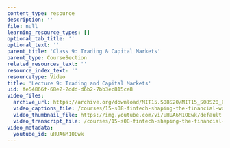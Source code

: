 ```yaml
---
content_type: resource
description: ''
file: null
learning_resource_types: []
optional_tab_title: ''
optional_text: ''
parent_title: 'Class 9: Trading & Capital Markets'
parent_type: CourseSection
related_resources_text: ''
resource_index_text: ''
resourcetype: Video
title: 'Lecture 9: Trading and Capital Markets'
uid: fe54866f-68e2-2ddd-d6b2-7bb3ec815ce8
video_files:
  archive_url: https://archive.org/download/MIT15.S08S20/MIT15_S08S20_Class09_300k.mp4
  video_captions_file: /courses/15-s08-fintech-shaping-the-financial-world-spring-2020/e2a8b13029575d128187a288895813eb_uHUA6M1OEwk.vtt
  video_thumbnail_file: https://img.youtube.com/vi/uHUA6M1OEwk/default.jpg
  video_transcript_file: /courses/15-s08-fintech-shaping-the-financial-world-spring-2020/30b0c31aa241f2319c3fab68eaae6285_uHUA6M1OEwk.pdf
video_metadata:
  youtube_id: uHUA6M1OEwk
---
```

